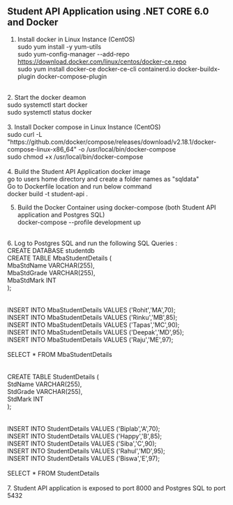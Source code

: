 Student API Application using .NET CORE 6.0 and Docker 
-------------------------------------------------------

1. Install docker in Linux Instance (CentOS)</br>
sudo yum install -y yum-utils</br>
sudo yum-config-manager --add-repo https://download.docker.com/linux/centos/docker-ce.repo</br>
sudo yum install docker-ce docker-ce-cli containerd.io docker-buildx-plugin docker-compose-plugin</br>
</br>
2. Start the docker deamon</br>
sudo systemctl start docker</br>
sudo systemctl status docker</br>
</br>
3. Install Docker compose in Linux Instance (CentOS)</br>
sudo curl -L "https://github.com/docker/compose/releases/download/v2.18.1/docker-compose-linux-x86_64" -o /usr/local/bin/docker-compose</br>
sudo chmod +x /usr/local/bin/docker-compose</br>
</br>
4. Build the Student API Application docker image</br>
go to users home directory and create a folder names as "sqldata"</br>
Go to Dockerfile location and run below command</br>
docker build -t student-api .</br>

5. Build the Docker Container using docker-compose (both Student API application and Postgres SQL)</br>
docker-compose --profile development up</br>
</br>
6. Log to Postgres SQL and run the following SQL Queries :</br>
CREATE DATABASE studentdb</br>
CREATE TABLE MbaStudentDetails (</br>
    MbaStdName VARCHAR(255),</br>
   MbaStdGrade VARCHAR(255),</br>
    MbaStdMark INT</br>
);</br>
</br>
</br>
INSERT INTO MbaStudentDetails VALUES ('Rohit','MA',70);</br>
INSERT INTO MbaStudentDetails VALUES ('Rinku','MB',85);</br>
INSERT INTO MbaStudentDetails VALUES ('Tapas','MC',90);</br>
INSERT INTO MbaStudentDetails VALUES ('Deepak','MD',95);</br>
INSERT INTO MbaStudentDetails VALUES ('Raju','ME',97);</br>
</br>
SELECT * FROM MbaStudentDetails</br>
</br>
</br>
CREATE TABLE StudentDetails (</br>
    StdName VARCHAR(255),</br>
   StdGrade VARCHAR(255),</br>
    StdMark INT</br>
);</br>
</br>
</br>
INSERT INTO StudentDetails VALUES ('Biplab','A',70);</br>
INSERT INTO StudentDetails VALUES ('Happy','B',85);</br>
INSERT INTO StudentDetails VALUES ('Siba','C',90);</br>
INSERT INTO StudentDetails VALUES ('Rahul','MD',95);</br>
INSERT INTO StudentDetails VALUES ('Biswa','E',97);</br>
</br>
SELECT * FROM StudentDetails</br>
</br>
7. Student API application is exposed to port 8000 and Postgres SQL to port 5432</br>




